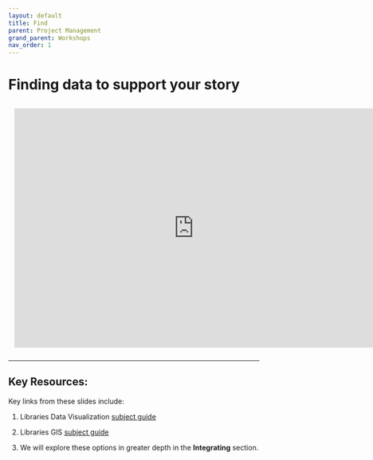 ```yaml
---
layout: default
title: Find
parent: Project Management
grand_parent: Workshops
nav_order: 1
---
```


# Finding data to support your story  

<iframe width="720" height="480" frameborder="0" marginheight="0" marginwidth="0" style="border:12px solid  #fcfcfc" src="https://meginwinnipeg.github.io/slides/RVfinding.html"></iframe>

---
## **Key Resources**:  
Key links from these slides include:  
1. Libraries Data Visualization [subject guide](https://libguides.lib.umanitoba.ca/viz)  
2. Libraries GIS [subject guide](https://libguides.lib.umanitoba.ca/geoviz)  

	 
3. We will explore these options in greater depth in the **Integrating** section.

<br>
